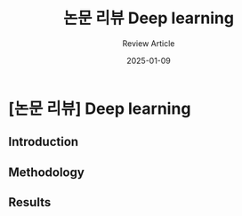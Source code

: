 ﻿---
layout: post
title:  논문 리뷰 Deep learning 
subtitle: Review Article
date:   2025-01-09
tags: deep learning
categories: 논문 리뷰
---
# [논문 리뷰] Deep learning
## Introduction
## Methodology
## Results
